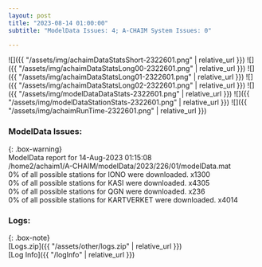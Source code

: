 ```yaml
---
layout: post
title: "2023-08-14 01:00:00"
subtitle: "ModelData Issues: 4; A-CHAIM System Issues: 0"

---
```


![]({{ "/assets/img/achaimDataStatsShort-2322601.png" | relative_url }})
![]({{ "/assets/img/achaimDataStatsLong00-2322601.png" | relative_url }})
![]({{ "/assets/img/achaimDataStatsLong01-2322601.png" | relative_url }})
![]({{ "/assets/img/achaimDataStatsLong02-2322601.png" | relative_url }})
![]({{ "/assets/img/modelDataDataStats-2322601.png" | relative_url }})
![]({{ "/assets/img/modelDataStationStats-2322601.png" | relative_url }})
![]({{ "/assets/img/achaimRunTime-2322601.png" | relative_url }})


### ModelData Issues:  
  
{: .box-warning}  
 ModelData report for 14-Aug-2023 01:15:08   
 /home2/achaim1/A-CHAIM/modelData/2023/226/01/modelData.mat   
 0% of all possible stations for IONO were downloaded. x1300   
 0% of all possible stations for KASI were downloaded. x4305   
 0% of all possible stations for QGN were downloaded. x236   
 0% of all possible stations for KARTVERKET were downloaded. x4014   
  


### Logs:  
  
{: .box-note}  
[Logs.zip]({{ "/assets/other/logs.zip" | relative_url }})  
[Log Info]({{ "/logInfo" | relative_url }})  
